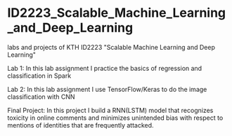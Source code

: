 # ID2223_Scalable_Machine_Learning_and_Deep_Learning
labs and projects of KTH ID2223 "Scalable Machine Learning and Deep Learning"

Lab 1: In this lab assignment I practice the basics of regression and classification in Spark 
  
Lab 2: In this lab assignment I use TensorFlow/Keras to do the image classification with CNN  
  
Final Project: In this project I  build a RNN(LSTM) model that recognizes toxicity in online comments and minimizes unintended bias with respect to mentions of identities that are frequently attacked.
